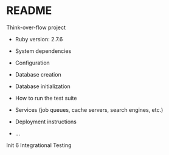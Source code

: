 # README

Think-over-flow project

* Ruby version: 2.7.6

* System dependencies

* Configuration

* Database creation

* Database initialization

* How to run the test suite

* Services (job queues, cache servers, search engines, etc.)

* Deployment instructions

* ...

Init 6 Integrational Testing
